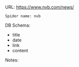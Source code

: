 URL: https://www.nvb.com/news/

    Spider name: nvb

DB Schema:
- title
- date
- link
- content

Notes: